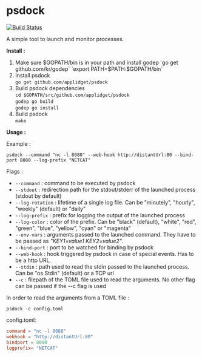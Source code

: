 **psdock**
======

[![Build Status](https://travis-ci.org/applidget/psdock.svg)](https://travis-ci.org/applidget/psdock)

A simple tool to launch and monitor processes.

**Install :**


1) Make sure $GOPATH/bin is in your path and install godep  
`go get github.com/kr/godep`  
`export PATH=$PATH:$GOPATH/bin`  
2) Install psdock  
`go get github.com/applidget/psdock`  
3) Build psdock dependencies  
`cd $GOPATH/src/github.com/applidget/psdock`  
`godep go build`  
`godep go install`  
4) Build psdock  
`make`


**Usage :**

Example :

  `psdock --command "nc -l 8080" --web-hook http://distantUrl:80 --bind-port 8080 --log-prefix "NETCAT"`

Flags :  
  * `--command` : command to be executed by psdock  
  * `--stdout` : redirection path for the stdout/stderr of the launched process (stdout by default)  
  * `--log-rotation` : lifetime of a single log file. Can be "minutely", "hourly", "weekly" (default) or "daily"  
  * `--log-prefix` : prefix for logging the output of the launched process  
  * `--log-color` : color of the prefix. Can be "black" (default), "white", "red", "green", "blue", "yellow", "cyan" or "magenta"
  * `--env-vars` : arguments passed to the launched command. They have to be passed as *"KEY1=value1 KEY2=value2"*.  
  * `--bind-port` : port to be watched for binding by psdock  
  * `--web-hook` : hook triggered by psdock in case of special events. Has to be a http URL.  
  * `--stdin` : path used to read the stdin passed to the launched process. Can be "os.Stdin" (default) or a TCP url
  * `--c` : filepath of the TOML file used to read the arguments. No other flag can be passed if the --c flag is used

In order to read the arguments from a TOML file : 

  `psdock -c config.toml`
  
  config.toml:
  
  `````toml
  command = "nc -l 8080"
  webhook = "http://distantUrl:80"
  bindport = 8080
  logprefix= "NETCAT"
  `````
  
  
